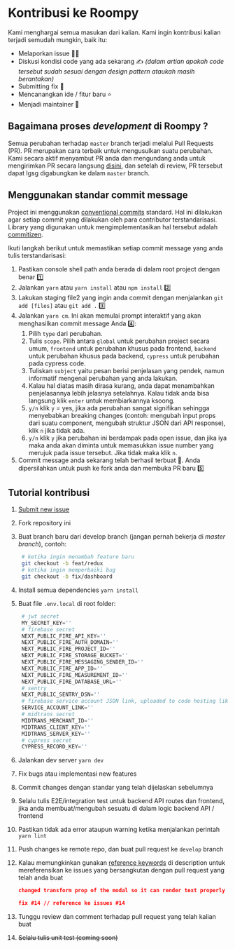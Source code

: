 # Kontribusi ke Roompy

Kami menghargai semua masukan dari kalian. Kami ingin kontribusi kalian terjadi semudah mungkin, baik itu:

- Melaporkan issue 🙋‍♂️
- Diskusi kondisi code yang ada sekarang ✍ _(dalam artian apakah code tersebut sudah sesuai dengan design pattern ataukah masih berantakan)_
- Submitting fix 🔨
- Mencanangkan ide / fitur baru ⭐
- Menjadi maintainer 👑

## Bagaimana proses _development_ di Roompy ?

Semua perubahan terhadap `master` branch terjadi melalui Pull Requests (PR). PR merupakan cara terbaik untuk mengusulkan suatu perubahan. Kami secara aktif menyambut PR anda dan mengundang anda untuk mengirimkan PR secara langsung [disini](https://github.com/rifandani/roompy/pulls), dan setelah di review, PR tersebut dapat lgsg digabungkan ke dalam `master` branch.

## Menggunakan standar commit message

Project ini menggunakan [conventional commits](https://www.conventionalcommits.org/en/v1.0.0-beta.2/) standard. Hal ini dilakukan agar setiap commit yang dilakukan oleh para contributor terstandarisasi. Library yang digunakan untuk mengimplementasikan hal tersebut adalah [commitizen](https://github.com/commitizen/cz-cli).

Ikuti langkah berikut untuk memastikan setiap commit message yang anda tulis terstandarisasi:

1. Pastikan console shell path anda berada di dalam root project dengan benar 1️⃣
2. Jalankan `yarn` atau `yarn install` atau `npm install` 2️⃣
3. Lakukan staging file2 yang ingin anda commit dengan menjalankan `git add [files]` atau `git add .` 3️⃣
4. Jalankan `yarn cm`. Ini akan memulai prompt interaktif yang akan menghasilkan commit message Anda 4️⃣:
   1. Pilih `type` dari perubahan.
   2. Tulis `scope`. Pilih antara `global` untuk perubahan project secara umum, `frontend` untuk perubahan khusus pada frontend, `backend` untuk perubahan khusus pada backend, `cypress` untuk perubahan pada cypress code.
   3. Tuliskan `subject` yaitu pesan berisi penjelasan yang pendek, namun informatif mengenai perubahan yang anda lakukan.
   4. Kalau hal diatas masih dirasa kurang, anda dapat menambahkan penjelasannya lebih jelasnya setelahnya. Kalau tidak anda bisa langsung klik `enter` untuk membiarkannya ksoong.
   5. `y/n` klik `y` = yes, jika ada perubahan sangat signifikan sehingga menyebabkan breaking changes (contoh: mengubah input props dari suatu component, mengubah struktur JSON dari API response), klik `n` jika tidak ada.
   6. `y/n` klik `y` jika perubahan ini berdampak pada open issue, dan jika iya maka anda akan diminta untuk memasukkan issue number yang merujuk pada issue tersebut. Jika tidak maka klik `n`.
5. Commit message anda sekarang telah berhasil terbuat 🎉. Anda dipersilahkan untuk push ke fork anda dan membuka PR baru 5️⃣

## Tutorial kontribusi

1. [Submit new issue](https://github.com/rifandani/roompy/issues)
2. Fork repository ini
3. Buat branch baru dari develop branch (jangan pernah bekerja di _master branch_), contoh:

   ```bash
    # ketika ingin menambah feature baru
    git checkout -b feat/redux
    # ketika ingin memperbaiki bug
    git checkout -b fix/dashboard
   ```

4. Install semua dependencies `yarn install`
5. Buat file `.env.local` di root folder:

   ```py
    # jwt secret
    MY_SECRET_KEY=''
    # firebase secret
    NEXT_PUBLIC_FIRE_API_KEY=''
    NEXT_PUBLIC_FIRE_AUTH_DOMAIN=''
    NEXT_PUBLIC_FIRE_PROJECT_ID=''
    NEXT_PUBLIC_FIRE_STORAGE_BUCKET=''
    NEXT_PUBLIC_FIRE_MESSAGING_SENDER_ID=''
    NEXT_PUBLIC_FIRE_APP_ID=''
    NEXT_PUBLIC_FIRE_MEASUREMENT_ID=''
    NEXT_PUBLIC_FIRE_DATABASE_URL=''
    # sentry
    NEXT_PUBLIC_SENTRY_DSN=''
    # firebase service account JSON link, uploaded to code hosting like gist
    SERVICE_ACCOUNT_LINK=''
    # midtrans secret
    MIDTRANS_MERCHANT_ID=''
    MIDTRANS_CLIENT_KEY=''
    MIDTRANS_SERVER_KEY=''
    # cypress secret
    CYPRESS_RECORD_KEY=''
   ```

6. Jalankan dev server `yarn dev`
7. Fix bugs atau implementasi new features
8. Commit changes dengan standar yang telah dijelaskan sebelumnya
9. Selalu tulis E2E/integration test untuk backend API routes dan frontend, jika anda membuat/mengubah sesuatu di dalam logic backend API / frontend
10. Pastikan tidak ada error ataupun warning ketika menjalankan perintah `yarn lint`
11. Push changes ke remote repo, dan buat pull request ke `develop` branch
12. Kalau memungkinkan gunakan [reference keywords](https://docs.github.com/en/issues/tracking-your-work-with-issues/creating-issues/linking-a-pull-request-to-an-issue) di description untuk mereferensikan ke issues yang bersangkutan dengan pull request yang telah anda buat

    ```json
    changed transform prop of the modal so it can render text properly

    fix #14 // reference ke issues #14
    ```

13. Tunggu review dan comment terhadap pull request yang telah kalian buat
14. ~~Selalu tulis unit test (coming soon)~~
